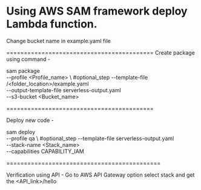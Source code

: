 Using AWS SAM framework deploy Lambda function.
==================================================

Change bucket name in example.yaml file

==========================================
Create package using command -

sam package \
   --profile <Profile_name> \       #optional_step
   --template-file /<folder_location>/example.yaml \
   --output-template-file serverless-output.yaml \
   --s3-bucket <Bucket_name>

==========================================

Deploy new code -

sam deploy \
   --profile qa \                  #optional_step
   --template-file serverless-output.yaml \
   --stack-name <Stack_name> \
   --capabilities CAPABILITY_IAM

============================================

Verification using API -
Go to AWS API Gateway option select stack and get the <API_link>/hello
